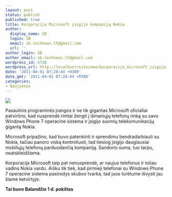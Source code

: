 ```yaml
---
layout: post
status: publish
published: true
title: Korporacija Microsoft įsigijo kompaniją Nokia
author:
  display_name: SB
  login: SB
  email: sb.technews.lt@gmail.com
  url: ''
author_login: SB
author_email: sb.technews.lt@gmail.com
wordpress_id: 5738
wordpress_url: http://localhost/site/new/korporacija_microsoft_isigijo_kompanija_nokia/
date: '2011-04-01 07:28:44 +0300'
date_gmt: '2011-04-01 07:28:44 +0300'
categories:
- Naujienos
---
```

<div class="imgright"><img src="http://technews.lt/upload/Windows_Phone_7_Screenshot.jpg"  /></div>
<p>Pasaulinis programinės įrangos ir ne tik gigantas Microsoft oficialiai patvirtino, kad nusprendė rimtai žengti į išmaniųjų telefonų rinką su savo Windows Phone 7 operacine sistema ir įsigijo suomių telekomunikacijų gigantą Nokia.</p>
<p>Microsoft pripažino, kad buvo patenkinti ir sprendimu bendradarbiauti su Nokia, tačiau panoro viską kontroliuoti, tad tiesiog įsigijo daugiausiai mobiliųjų telefonų parduodančią kompaniją. Sandorio suma, tuo tarpu, neatskleidžiama.</p>
<p>Korporacija Microsoft taip pat nenusprendė, ar naujus telefonus ir toliau vadins Nokia vardu. Aišku tik tiek, kad pirmieji telefonai su Windows Phone 7 operacine sistema pasirodys skubos tvarka, tad juos turėtume išvysti jau šiame ketvirtyje.</p>
<p><b>Tai buvo Balandžio 1 d. pokštas</b><br /></p>
